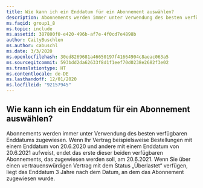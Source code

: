 ```yaml
---
title: Wie kann ich ein Enddatum für ein Abonnement auswählen?
description: Abonnements werden immer unter Verwendung des besten verfügbaren Enddatums zugewiesen. Wenn Ihr Vertrag beispielsweise Bestellungen mit einem Enddatum von...
ms.faqid: group1_8
ms.topic: include
ms.assetid: 387800f0-e420-496b-af7e-4f0cd7e4898b
author: CaityBuschlen
ms.author: cabuschl
ms.date: 3/3/2020
ms.openlocfilehash: 30ed8269681a46650197f41664904c8aeac063a5
ms.sourcegitcommit: 593bdd2da62633f8d1f1eef70d0238e2682f3e02
ms.translationtype: HT
ms.contentlocale: de-DE
ms.lasthandoff: 12/01/2020
ms.locfileid: "92157945"
---
```

## <a name="how-can-i-select-an-end-date-for-a-subscription"></a>Wie kann ich ein Enddatum für ein Abonnement auswählen?

Abonnements werden immer unter Verwendung des besten verfügbaren Enddatums zugewiesen. Wenn Ihr Vertrag beispielsweise Bestellungen mit einem Enddatum von 20.6.2020 und andere mit einem Enddatum von 20.6.2021 aufweist, endet das erste dieser beiden verfügbaren Abonnements, das zugewiesen werden soll, am 20.6.2021. Wenn Sie über einen vertrauenswürdigen Vertrag mit dem Status „Überlastet“ verfügen, liegt das Enddatum 3 Jahre nach dem Datum, an dem das Abonnement zugewiesen wurde.

